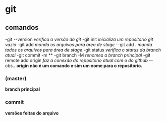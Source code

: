 

# git

## comandos

-git --version *verifica a versão do git*
-git init *inicializa um repositorio git vazio*
-git add *manda os arquivos para área de stage*
--git add . *manda todos os arquivos para área de stage*
-git status *verifica o status da branch atual*
-git commit -m **
-git branch -M *renomea a branch principal*
-git remote add origin *faz a conexão do repositorio atual com o do github*
--obs.. **origin não é um comando e sim um nome para o repositório.**


### (master)

**branch principal**

### commit

**versões feitas do arquivo**